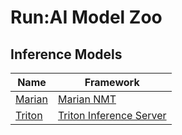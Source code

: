 # Run:AI Model Zoo

## Inference Models

| Name | Framework |
|-|-|
| [Marian](models/marian) | [Marian NMT](https://marian-nmt.github.io/) |
| [Triton](models/triton) | [Triton Inference Server](https://developer.nvidia.com/nvidia-triton-inference-server/) |
